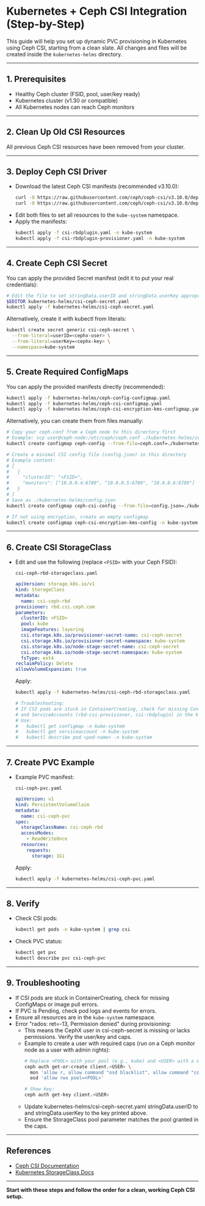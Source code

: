 # Kubernetes + Ceph CSI Integration (Step-by-Step)

This guide will help you set up dynamic PVC provisioning in Kubernetes using Ceph CSI, starting from a clean slate. All changes and files will be created inside the `kubernetes-helms` directory.

---

## 1. Prerequisites
- Healthy Ceph cluster (FSID, pool, user/key ready)
- Kubernetes cluster (v1.30 or compatible)
- All Kubernetes nodes can reach Ceph monitors

---

## 2. Clean Up Old CSI Resources
All previous Ceph CSI resources have been removed from your cluster.

---

## 3. Deploy Ceph CSI Driver
- Download the latest Ceph CSI manifests (recommended v3.10.0):
  ```sh
  curl -O https://raw.githubusercontent.com/ceph/ceph-csi/v3.10.0/deploy/rbd/kubernetes/csi-rbdplugin.yaml
  curl -O https://raw.githubusercontent.com/ceph/ceph-csi/v3.10.0/deploy/rbd/kubernetes/csi-rbdplugin-provisioner.yaml
  ```
- Edit both files to set all resources to the `kube-system` namespace.
- Apply the manifests:
  ```sh
  kubectl apply -f csi-rbdplugin.yaml -n kube-system
  kubectl apply -f csi-rbdplugin-provisioner.yaml -n kube-system
  ```

---

## 4. Create Ceph CSI Secret
You can apply the provided Secret manifest (edit it to put your real credentials):

```sh
# Edit the file to set stringData.userID and stringData.userKey appropriately
$EDITOR kubernetes-helms/csi-ceph-secret.yaml
kubectl apply -f kubernetes-helms/csi-ceph-secret.yaml
```

Alternatively, create it with kubectl from literals:
```sh
kubectl create secret generic csi-ceph-secret \
  --from-literal=userID=<cephx-user> \
  --from-literal=userKey=<cephx-key> \
  --namespace=kube-system
```

---

## 5. Create Required ConfigMaps
You can apply the provided manifests directly (recommended):

```sh
kubectl apply -f kubernetes-helms/ceph-config-configmap.yaml
kubectl apply -f kubernetes-helms/ceph-csi-configmap.yaml
kubectl apply -f kubernetes-helms/ceph-csi-encryption-kms-configmap.yaml
```

Alternatively, you can create them from files manually:
```sh
# Copy your ceph.conf from a Ceph node to this directory first
# Example: scp user@ceph-node:/etc/ceph/ceph.conf ./kubernetes-helms/ceph.conf
kubectl create configmap ceph-config --from-file=ceph.conf=./kubernetes-helms/ceph.conf -n kube-system

# Create a minimal CSI config file (config.json) in this directory
# Example content:
# [
#   {
#     "clusterID": "<FSID>",
#     "monitors": ["10.0.0.4:6789", "10.0.0.5:6789", "10.0.0.6:6789"]
#   }
# ]
# Save as ./kubernetes-helms/config.json
kubectl create configmap ceph-csi-config --from-file=config.json=./kubernetes-helms/config.json -n kube-system

# If not using encryption, create an empty configmap
kubectl create configmap ceph-csi-encryption-kms-config -n kube-system
```

---

## 6. Create CSI StorageClass
- Edit and use the following (replace `<FSID>` with your Ceph FSID):

  `csi-ceph-rbd-storageclass.yaml`
  ```yaml
  apiVersion: storage.k8s.io/v1
  kind: StorageClass
  metadata:
    name: csi-ceph-rbd
  provisioner: rbd.csi.ceph.com
  parameters:
    clusterID: <FSID>
    pool: kube
    imageFeatures: layering
    csi.storage.k8s.io/provisioner-secret-name: csi-ceph-secret
    csi.storage.k8s.io/provisioner-secret-namespace: kube-system
    csi.storage.k8s.io/node-stage-secret-name: csi-ceph-secret
    csi.storage.k8s.io/node-stage-secret-namespace: kube-system
    fsType: ext4
  reclaimPolicy: Delete
  allowVolumeExpansion: true
  ```
  Apply:
  ```sh
  kubectl apply -f kubernetes-helms/csi-ceph-rbd-storageclass.yaml

  # Troubleshooting:
  # If CSI pods are stuck in ContainerCreating, check for missing ConfigMaps (ceph-config, ceph-csi-config, ceph-csi-encryption-kms-config)
  # and ServiceAccounts (rbd-csi-provisioner, csi-rbdplugin) in the kube-system namespace.
  # Use:
  #   kubectl get configmap -n kube-system
  #   kubectl get serviceaccount -n kube-system
  #   kubectl describe pod <pod-name> -n kube-system
  ```

---

## 7. Create PVC Example
- Example PVC manifest:

  `csi-ceph-pvc.yaml`
  ```yaml
  apiVersion: v1
  kind: PersistentVolumeClaim
  metadata:
    name: csi-ceph-pvc
  spec:
    storageClassName: csi-ceph-rbd
    accessModes:
      - ReadWriteOnce
    resources:
      requests:
        storage: 1Gi
  ```
  Apply:
  ```sh
  kubectl apply -f kubernetes-helms/csi-ceph-pvc.yaml
  ```

---

## 8. Verify
- Check CSI pods:
  ```sh
  kubectl get pods -n kube-system | grep csi
  ```
- Check PVC status:
  ```sh
  kubectl get pvc
  kubectl describe pvc csi-ceph-pvc
  ```

---

## 9. Troubleshooting
- If CSI pods are stuck in ContainerCreating, check for missing ConfigMaps or image pull errors.
- If PVC is Pending, check pod logs and events for errors.
- Ensure all resources are in the `kube-system` namespace.
- Error "rados: ret=-13, Permission denied" during provisioning:
  - This means the CephX user in csi-ceph-secret is missing or lacks permissions. Verify the user/key and caps.
  - Example to create a user with required caps (run on a Ceph monitor node as a user with admin rights):
    ```sh
    # Replace <POOL> with your pool (e.g., kube) and <USER> with a name (e.g., k8s)
    ceph auth get-or-create client.<USER> \
      mon 'allow r, allow command "osd blacklist", allow command "config-key get", allow command "config-key put"' \
      osd 'allow rwx pool=<POOL>'

    # Show key:
    ceph auth get-key client.<USER>
    ```
  - Update kubernetes-helms/csi-ceph-secret.yaml stringData.userID to <USER> and stringData.userKey to the key printed above.
  - Ensure the StorageClass pool parameter matches the pool granted in the caps.

---

## References
- [Ceph CSI Documentation](https://github.com/ceph/ceph-csi)
- [Kubernetes StorageClass Docs](https://kubernetes.io/docs/concepts/storage/storage-classes/)

---

**Start with these steps and follow the order for a clean, working Ceph CSI setup.**
